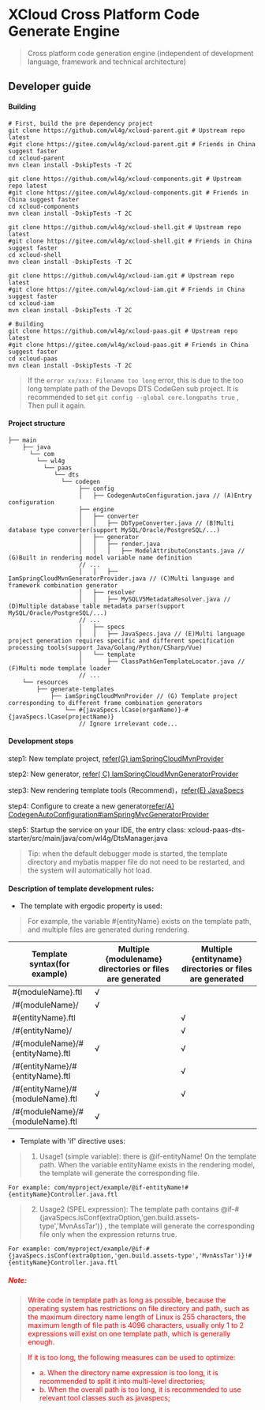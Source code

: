 # XCloud Cross Platform Code Generate Engine

> Cross platform code generation engine (independent of development language, framework and technical architecture)


## Developer guide

#### Building

```
# First, build the pre dependency project
git clone https://github.com/wl4g/xcloud-parent.git # Upstream repo latest
#git clone https://gitee.com/wl4g/xcloud-parent.git # Friends in China suggest faster
cd xcloud-parent
mvn clean install -DskipTests -T 2C

git clone https://github.com/wl4g/xcloud-components.git # Upstream repo latest
#git clone https://gitee.com/wl4g/xcloud-components.git # Friends in China suggest faster
cd xcloud-components
mvn clean install -DskipTests -T 2C

git clone https://github.com/wl4g/xcloud-shell.git # Upstream repo latest
#git clone https://gitee.com/wl4g/xcloud-shell.git # Friends in China suggest faster
cd xcloud-shell
mvn clean install -DskipTests -T 2C

git clone https://github.com/wl4g/xcloud-iam.git # Upstream repo latest
#git clone https://gitee.com/wl4g/xcloud-iam.git # Friends in China suggest faster
cd xcloud-iam
mvn clean install -DskipTests -T 2C

# Building
git clone https://github.com/wl4g/xcloud-paas.git # Upstream repo latest
#git clone https://gitee.com/wl4g/xcloud-paas.git # Friends in China suggest faster
cd xcloud-paas
mvn clean install -DskipTests -T 2C
```
> If the ```error xx/xxx: Filename too long``` error, this is due to the too long template path of the Devops DTS CodeGen sub project. It is recommended to set ```git config --global core.longpaths true``` , Then pull it again.

#### Project structure
```
├── main
    ├── java
      └── com
    	└── wl4g
          └── paas
             └── dts
               └── codegen
                    ├── config
                    │   ├── CodegenAutoConfiguration.java // (A)Entry configuration
                    ├── engine
                    │   ├── converter
                    │   │   ├── DbTypeConverter.java // (B)Multi database type converter(support MySQL/Oracle/PostgreSQL/...)
                    │   ├── generator
                    │   │   ├── render.java
                    │   │   │   ├── ModelAttributeConstants.java // (G)Built in rendering model variable name definition
                    // ...
                    │   │   ├── IamSpringCloudMvnGeneratorProvider.java // (C)Multi language and framework combination generator
                    │   ├── resolver
                    │   │   ├── MySQLV5MetadataResolver.java // (D)Multiple database table metadata parser(support MySQL/Oracle/PostgreSQL/...)
                    // ...
                    │   ├── specs
                    │   │   ├── JavaSpecs.java // (E)Multi language project generation requires specific and different specification processing tools(support Java/Golang/Python/CSharp/Vue)
                    │   └── template
                    │       ├── ClassPathGenTemplateLocator.java // (F)Multi mode template loader
                    // ...
    └── resources
        ├── generate-templates
            ├── iamSpringCloudMvnProvider // (G) Template project corresponding to different frame combination generators
                └── #{javaSpecs.lCase(organName)}-#{javaSpecs.lCase(projectName)}
                    // Ignore irrelevant code...

```


#### Development steps
step1: New template project, [refer(G) iamSpringCloudMvnProvider](src/main/resources/generate-templates/iamSpringCloudMvnProvider)

step2: New generator, [refer( C) IamSpringCloudMvnGeneratorProvider](src/main/java/com/wl4g/paas/dts/codegen/engine/generator/IamSpringCloudMvnGeneratorProvider.java)

step3: New rendering template tools (Recommend)，[refer(E) JavaSpecs](src/main/java/com/wl4g/paas/dts/codegen/engine/specs/JavaSpecs.java)

step4: Configure to create a new generator[refer(A) CodegenAutoConfiguration#iamSpringMvcGeneratorProvider](src/main/java/com/wl4g/paas/dts/codegen/config/CodegenAutoConfiguration.java#iamSpringMvcGeneratorProvider)

step5: Startup the service on your IDE, the entry class: xcloud-paas-dts-starter/src/main/java/com/wl4g/DtsManager.java

> Tip: when the default debugger mode is started, the template directory and mybatis mapper file do not need to be restarted, and the system will automatically hot load.


#### Description of template development rules:

- The template with ergodic property is used:

> For example, the variable #{entityName} exists on the template path, and multiple files are generated during rendering.

|Template syntax(for example)|Multiple {modulename} directories or files are generated|Multiple {entityname} directories or files are generated|
|-|-|-|
|#{moduleName}.ftl|√||
|/#{moduleName}/|√||
|#{entityName}.ftl||√|
|/#{entityName}/||√|
|/#{moduleName}/#{entityName}.ftl|√|√|
|/#{entityName}/#{entityName}.ftl||√|
|/#{entityName}/#{moduleName}.ftl|√|√|
|/#{moduleName}/#{moduleName}.ftl|√||

- Template with 'if' directive uses:

> 1. Usage1 (simple variable): there is  @if-entityName! On the template path. When the variable entityName exists in the rendering model, the template will generate the corresponding file.

```
For example: com/myproject/example/@if-entityName!#{entityName}Controller.java.ftl
```

> 2. Usage2 (SPEL expression): The template path contains @if-#{javaSpecs.isConf(extraOption,'gen.build.assets-type','MvnAssTar')} , the template will generate the corresponding file only when the expression returns true.

```
For example: com/myproject/example/@if-#{javaSpecs.isConf(extraOption,'gen.build.assets-type','MvnAssTar')}!#{entityName}Controller.java.ftl
```



##### <font color=red>Note:</font>
> <font color=red>Write code in template path as long as possible, because the operating system has restrictions on file directory and path, such as the maximum directory name length of Linux is 255 characters, the maximum length of file path is 4096 characters, usually only 1 to 2 expressions will exist on one template path, which is generally enough.</font>

> <font color=red>If it is too long, the following measures can be used to optimize:</font>
> - <font color=red>a. When the directory name expression is too long, it is recommended to split it into multi-level directories;</font>
> - <font color=red>b. When the overall path is too long, it is recommended to use relevant tool classes such as javaspecs;</font>
